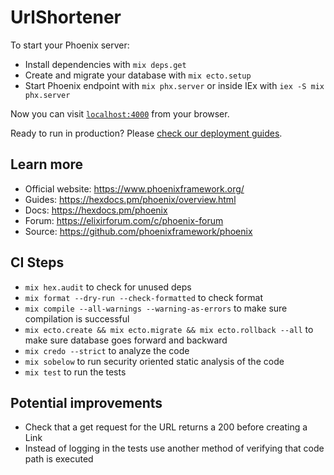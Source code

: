 # UrlShortener

To start your Phoenix server:

- Install dependencies with `mix deps.get`
- Create and migrate your database with `mix ecto.setup`
- Start Phoenix endpoint with `mix phx.server` or inside IEx with `iex -S mix phx.server`

Now you can visit [`localhost:4000`](http://localhost:4000) from your browser.

Ready to run in production? Please [check our deployment guides](https://hexdocs.pm/phoenix/deployment.html).

## Learn more

- Official website: https://www.phoenixframework.org/
- Guides: https://hexdocs.pm/phoenix/overview.html
- Docs: https://hexdocs.pm/phoenix
- Forum: https://elixirforum.com/c/phoenix-forum
- Source: https://github.com/phoenixframework/phoenix

## CI Steps

- `mix hex.audit` to check for unused deps
- `mix format --dry-run --check-formatted` to check format
- `mix compile --all-warnings --warning-as-errors` to make sure compilation is successful
- `mix ecto.create && mix ecto.migrate && mix ecto.rollback --all` to make sure database goes forward and backward
- `mix credo --strict` to analyze the code
- `mix sobelow` to run security oriented static analysis of the code
- `mix test` to run the tests

## Potential improvements

- Check that a get request for the URL returns a 200 before creating a Link
- Instead of logging in the tests use another method of verifying that code path is executed
